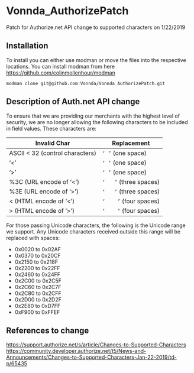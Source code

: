 # Vonnda_AuthorizePatch
Patch for Authorize.net API change to supported characters on 1/22/2019

## Installation
To install you can either use modman or move the files into the respective locations. You can install modman from here https://github.com/colinmollenhour/modman

    modman clone git@github.com:Vonnda/Vonnda_AuthorizePatch.git

## Description of Auth.net API change
To ensure that we are providing our merchants with the highest level of security, we are no longer allowing the following characters to be included in field values. These characters are:

| Invalid Char                    | Replacement            |
| ------------------------------- | ---------------------- |
| ASCII < 32 (control characters) | `‘ ’` (one space)      |
| ‘<’                             | `‘ ’` (one space)      |
| ‘>’                             | `‘ ’` (one space)      |
| %3C (URL encode of ‘<’)         | `‘   ’` (three spaces) |
| %3E (URL encode of ‘>’)         | `‘   ’` (three spaces) |
| &lt;  (HTML encode of ‘<’)      | `‘    ’` (four spaces) |
| &gt; (HTML encode of ‘>’)       | `‘    ’` (four spaces) |

For those passing Unicode characters, the following is the Unicode range we support. Any Unicode characters received outside this range will be replaced with spaces:

* 0x0020 to 0x02AF
* 0x0370 to 0x20CF
* 0x2150 to 0x218F
* 0x2200 to 0x22FF
* 0x2460 to 0x24FF
* 0x2C00 to 0x2C5F
* 0x2C60 to 0x2C7F
* 0x2C80 to 0x2CFF
* 0x2D00 to 0x2D2F
* 0x2E80 to 0xD7FF
* 0xF900 to 0xFFEF

## References to change
https://support.authorize.net/s/article/Changes-to-Supported-Characters
https://community.developer.authorize.net/t5/News-and-Announcements/Changes-to-Supported-Characters-Jan-22-2019/td-p/65435
